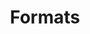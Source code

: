 ---
layout: layouts/base-substeps.njk
title: Formats
excerpt: "Guides related to how you format and markup your content."
categories: browse
tags: [guide,writing-and-structuring-content]
primary_tag: writing-and-structuring-content
secondary_tag: formats
---